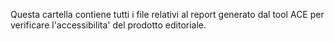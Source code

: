 Questa cartella contiene tutti i file relativi al report generato dal tool ACE per verificare l'accessibilita' del prodotto editoriale.
